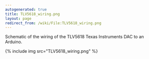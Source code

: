 ```yaml
---
autogenerated: true
title: TLV5618_wiring.png
layout: page
redirect_from: /wiki/File:TLV5618_wiring.png
---
```


Schematic of the wiring of the TLV5618 Texas Instruments DAC to an
Arduino.

{% include img src="TLV5618_wiring.png" %}

